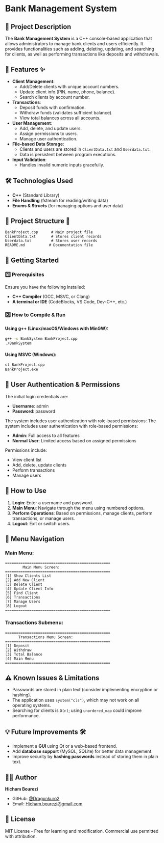 # Bank Management System

## 📌 Project Description
The **Bank Management System** is a C++ console-based application that allows administrators to manage bank clients and users efficiently. It provides functionalities such as adding, deleting, updating, and searching for clients, as well as performing transactions like deposits and withdrawals.

## 🎯 Features ✨
- **Client Management**:
  - Add/Delete clients with unique account numbers.
  - Update client info (PIN, name, phone, balance).
  - Search clients by account number.
- **Transactions**:
  - Deposit funds with confirmation.
  - Withdraw funds (validates sufficient balance).
  - View total balances across all accounts.
- **User Management**:
  - Add, delete, and update users.
  - Assign permissions to users.
  - Manage user authentication.
- **File-based Data Storage**:
  - Clients and users are stored in `ClientData.txt` and `Userdata.txt`.
  - Data is persistent between program executions.
- **Input Validation**:
  - Handles invalid numeric inputs gracefully.

## 🛠️ Technologies Used
- **C++** (Standard Library)
- **File Handling** (fstream for reading/writing data)
- **Enums & Structs** (for managing options and user data)

## 📂 Project Structure 📌
```
BankProject.cpp      # Main project file
ClientData.txt       # Stores client records
Userdata.txt         # Stores user records
README.md           # Documentation file
```

## 🚀 Getting Started
### 1️⃣ Prerequisites
Ensure you have the following installed:
- **C++ Compiler** (GCC, MSVC, or Clang)
- **A terminal or IDE** (CodeBlocks, VS Code, Dev-C++, etc.)

### 2️⃣ How to Compile & Run
#### Using g++ (Linux/macOS/Windows with MinGW):
```sh
g++ -o BankSystem BankProject.cpp
./BankSystem
```
#### Using MSVC (Windows):
```sh
cl BankProject.cpp
BankProject.exe
```

## 🔑 User Authentication & Permissions
The initial login credentials are:
- **Username**: admin
- **Password**: password

The system includes user authentication with role-based permissions:
The system includes user authentication with role-based permissions:
- **Admin**: Full access to all features
- **Normal User**: Limited access based on assigned permissions

Permissions include:
- View client list
- Add, delete, update clients
- Perform transactions
- Manage users

## 📌 How to Use
1. **Login**: Enter a username and password.
2. **Main Menu**: Navigate through the menu using numbered options.
3. **Perform Operations**: Based on permissions, manage clients, perform transactions, or manage users.
4. **Logout**: Exit or switch users.

## 📌 Menu Navigation
### Main Menu:
```
================================================
        Main Menu Screen:
================================================
[1] Show Clients List
[2] Add New Client
[3] Delete Client
[4] Update Client Info
[5] Find Client
[6] Transactions
[7] Manage Users
[8] Logout
================================================
```

### Transactions Submenu:
```
================================================
      Transactions Menu Screen:
================================================
[1] Deposit
[2] Withdraw
[3] Total Balance
[4] Main Menu
================================================
```

## ⚠️ Known Issues & Limitations
- Passwords are stored in plain text (consider implementing encryption or hashing).
- The application uses `system("cls")`, which may not work on all operating systems.
- Searching for clients is `O(n)`; using `unordered_map` could improve performance.

## 💡 Future Improvements 🛠️
- Implement a **GUI** using Qt or a web-based frontend.
- Add **database support** (MySQL, SQLite) for better data management.
- Improve security by **hashing passwords** instead of storing them in plain text.

## 👨‍💻 Author
**Hicham Bourezi**  
- GitHub: [@Dragonkuro2](https://github.com/dragonkuro2)  
- Email: Hicham.bourezi@gmail.com  

## 📜 License
MIT License - Free for learning and modification. Commercial use permitted with attribution.
